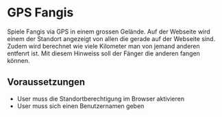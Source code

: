 # GPS Fangis
Spiele Fangis via GPS in einem grossen Gelände.
Auf der Webseite wird einem der Standort angezeigt von allen die gerade auf der Webseite sind. Zudem wird berechnet wie viele Kilometer man von jemand anderen entfenrt ist. Mit diesem Hinweiss soll der Fänger die anderen fangen können.

## Voraussetzungen 
- User muss die Standortberechtigung im Browser aktivieren
- User muss sich einen Benutzernamen geben